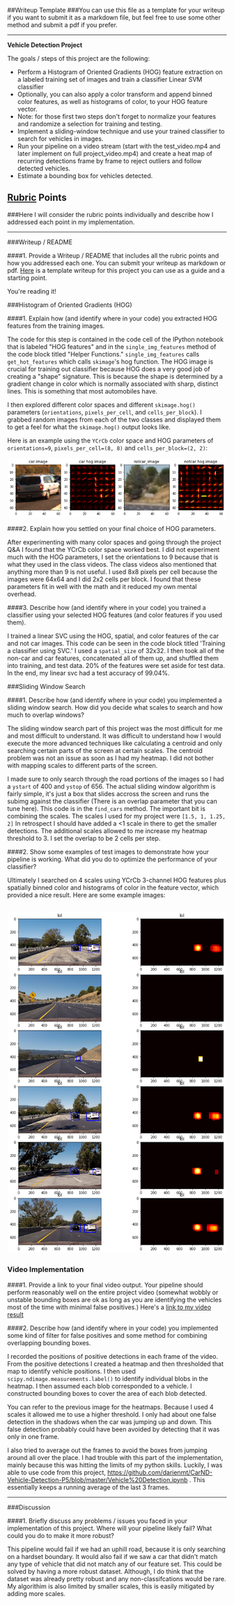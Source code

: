 ##Writeup Template
###You can use this file as a template for your writeup if you want to submit it as a markdown file, but feel free to use some other method and submit a pdf if you prefer.

---

**Vehicle Detection Project**

The goals / steps of this project are the following:

* Perform a Histogram of Oriented Gradients (HOG) feature extraction on a labeled training set of images and train a classifier Linear SVM classifier
* Optionally, you can also apply a color transform and append binned color features, as well as histograms of color, to your HOG feature vector. 
* Note: for those first two steps don't forget to normalize your features and randomize a selection for training and testing.
* Implement a sliding-window technique and use your trained classifier to search for vehicles in images.
* Run your pipeline on a video stream (start with the test_video.mp4 and later implement on full project_video.mp4) and create a heat map of recurring detections frame by frame to reject outliers and follow detected vehicles.
* Estimate a bounding box for vehicles detected.

[//]: # (Image References)
[image1]: ./examples/car_not_car.png
[image2]: ./examples/HOG_example.jpg
[image3]: ./examples/sliding_windows.jpg
[image4]: ./examples/sliding_window.jpg
[image5]: ./examples/bboxes_and_heat.png
[image6]: ./examples/labels_map.png
[image7]: ./examples/output_bboxes.png
[video1]: ./project_video.mp4

## [Rubric](https://review.udacity.com/#!/rubrics/513/view) Points
###Here I will consider the rubric points individually and describe how I addressed each point in my implementation.  

---
###Writeup / README

####1. Provide a Writeup / README that includes all the rubric points and how you addressed each one.  You can submit your writeup as markdown or pdf.  [Here](https://github.com/udacity/CarND-Vehicle-Detection/blob/master/writeup_template.md) is a template writeup for this project you can use as a guide and a starting point.  

You're reading it!

###Histogram of Oriented Gradients (HOG)

####1. Explain how (and identify where in your code) you extracted HOG features from the training images.

The code for this step is contained in the code cell of the IPython notebook that is labeled "HOG features" and in the `single_img_features` method of the code block titled "Helper Functions." `single_img_features` calls `get_hot_features` which calls `skimage`'s hog function. The HOG image is crucial for training out classifier because HOG does a very good job of creating a "shape" signature. This is because the shape is determined by a gradient change in color which is normally associated with sharp, distinct lines. This is something that most automobiles have.  

I then explored different color spaces and different `skimage.hog()` parameters (`orientations`, `pixels_per_cell`, and `cells_per_block`).  I grabbed random images from each of the two classes and displayed them to get a feel for what the `skimage.hog()` output looks like.

Here is an example using the `YCrCb` color space and HOG parameters of `orientations=9`, `pixels_per_cell=(8, 8)` and `cells_per_block=(2, 2)`:


![alt text](./hog.png)

####2. Explain how you settled on your final choice of HOG parameters.

After experimenting with many color spaces and going through the project Q&A I found that the YCrCb color space worked best. I did not experiment much with the HOG parameters, I set the orientations to 9 because that is what they used in the class videos. The class videos also mentioned that anything more than 9 is not useful. I used 8x8 pixels per cell because the images were 64x64 and I did 2x2 cells per block. I found that these parameters fit in well with the math and it reduced my own mental overhead.

####3. Describe how (and identify where in your code) you trained a classifier using your selected HOG features (and color features if you used them).

I trained a linear SVC using the HOG, spatial, and color features of the car and not car images. This code can be seen in the code block titled 'Training a classifier using SVC.' I used a `spatial_size` of 32x32. I then took all of the non-car and car features, concatenated all of them up, and shuffled them into training, and test data. 20% of the features were set aside for test data. In the end, my linear svc had a test accuracy of 99.04%.

###Sliding Window Search

####1. Describe how (and identify where in your code) you implemented a sliding window search.  How did you decide what scales to search and how much to overlap windows?

The sliding window search part of this project was the most difficult for me and most difficult to understand. It was difficult to understand how I would execute the more advanced techniques like calculating a centroid and only searching certain parts of the screen at certain scales. The centroid problem was not an issue as soon as I had my heatmap. I did not bother with mapping scales to different parts of the screen. 

I made sure to only search through the road portions of the images so I had a `ystart` of 400 and `ystop` of 656. The actual sliding window algorithm is fairly simple, it's just a box that slides accross the screen and runs the subimg against the classifier (There is an overlap parameter that you can tune here). This code is in the `find_cars` method. The important bit is combining the scales. The scales I used for my project were `[1.5, 1, 1.25, 2]` In retrospect I should have added a <1 scale in there to get the smaller detections. The additional scales allowed to me increase my heatmap threshold to 3. I set the overlap to be 2 cells per step.

####2. Show some examples of test images to demonstrate how your pipeline is working.  What did you do to optimize the performance of your classifier?

Ultimately I searched on 4 scales using YCrCb 3-channel HOG features plus spatially binned color and histograms of color in the feature vector, which provided a nice result.  Here are some example images:

![alt text](./heatmaps.png)
---

### Video Implementation

####1. Provide a link to your final video output.  Your pipeline should perform reasonably well on the entire project video (somewhat wobbly or unstable bounding boxes are ok as long as you are identifying the vehicles most of the time with minimal false positives.)
Here's a [link to my video result](./test2.mp4)


####2. Describe how (and identify where in your code) you implemented some kind of filter for false positives and some method for combining overlapping bounding boxes.

I recorded the positions of positive detections in each frame of the video.  From the positive detections I created a heatmap and then thresholded that map to identify vehicle positions.  I then used `scipy.ndimage.measurements.label()` to identify individual blobs in the heatmap.  I then assumed each blob corresponded to a vehicle.  I constructed bounding boxes to cover the area of each blob detected.  

You can refer to the previous image for the heatmaps. Because I used 4 scales it allowed me to use a higher threshold. I only had about one false detection in the shadows when the car was jumping up and down. This false detection probably could have been avoided by detecting that it was only in one frame. 

I also tried to average out the frames to avoid the boxes from jumping around all over the place. I had trouble with this part of the implementation, mainly because this was hitting the limits of my python skills. Luckily, I was able to use code from this project, https://github.com/darienmt/CarND-Vehicle-Detection-P5/blob/master/Vehicle%20Detection.ipynb . This essentially keeps a running average of the last 3 frames. 



---

###Discussion

####1. Briefly discuss any problems / issues you faced in your implementation of this project.  Where will your pipeline likely fail?  What could you do to make it more robust?

This pipeline would fail if we had an uphill road, because it is only searching on a hardset boundary. It would also fail if we saw a car that didn't match any type of vehicle that did not match any of our feature set. This could be solved by having a more robust dataset. Although, I do think that the dataset was already pretty robust and any non-classifcations would be rare. My algorithim is also limited by smaller scales, this is easily mitigated by adding more scales. 
